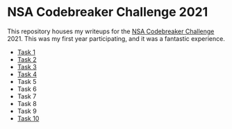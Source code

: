 # NSA Codebreaker Challenge 2021
This repository houses my writeups for the [NSA Codebreaker Challenge](https://nsa-codebreaker.org/home) 2021.  This was my first year participating, and it was a fantastic experience.

- [Task 1](task-1/)
- [Task 2](task-2/)
- [Task 3](task-3/)
- [Task 4](task-4/)
- Task 5
- Task 6
- Task 7
- Task 8
- Task 9
- [Task 10](task-10/)